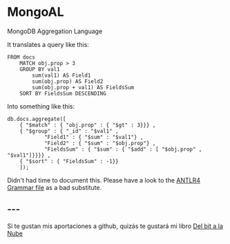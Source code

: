 MongoAL
=======

MongoDB Aggregation Language

It translates a query like this:

	FROM docs
		MATCH obj.prop > 3
		GROUP BY val1
			sum(val1) AS Field1
			sum(obj.prop) AS Field2
			sum(obj.prop + val1) AS FieldsSum
		SORT BY FieldsSum DESCENDING
        
Into something like this:

	db.docs.aggregate([
		{ "$match" : { "obj.prop" : { "$gt" : 3}}} , 
		{ "$group" : { "_id" : "$val1" ,
				"Field1" : { "$sum" : "$val1"} ,
				"Field2" : { "$sum" : "$obj.prop"} ,
				"FieldsSum" : { "$sum" : { "$add" : [ "$obj.prop" , "$val1"]}}}} ,
		{ "$sort" : { "FieldsSum" : -1}}
		]);

Didn't had time to document this. Please have a look to the [ANTLR4 Grammar file](src/main/MongoAL.g4) as a bad substitute.


## ---
Si te gustan mis aportaciones a github, quizás te gustará mi libro [Del bit a la Nube](http://www.xaas.guru/del-bit-a-la-nube/)
